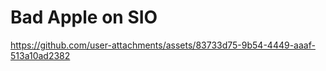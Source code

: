 # Bad Apple on SIO

https://github.com/user-attachments/assets/83733d75-9b54-4449-aaaf-513a10ad2382


